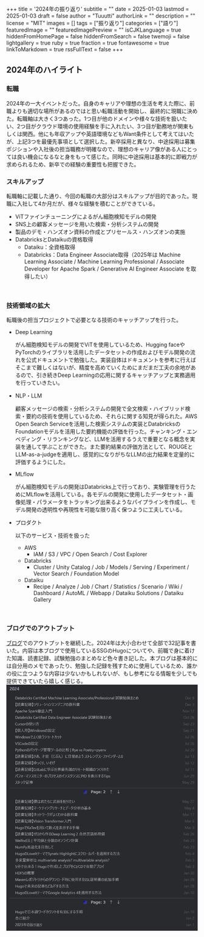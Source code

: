 +++
title = '2024年の振り返り'
subtitle = ""
date = 2025-01-03
lastmod = 2025-01-03
draft = false
author = "Tuuutti"
authorLink = ""
description = ""
license = "MIT"
images = []
tags = ["振り返り"]
categories = ["語り"]
featuredImage = ""
featuredImagePreview = ""
isCJKLanguage = true
hiddenFromHomePage = false
hiddenFromSearch = false
twemoji = false
lightgallery = true
ruby = true
fraction = true
fontawesome = true
linkToMarkdown = true
rssFullText = false
+++

<!--more-->

## 2024年のハイライト
### 転職
2024年の一大イベントだった。自身のキャリアや理想の生活を考えた際に、前職よりも適切な場所があるのではと思い転職活動を開始し、最終的に現職に決めた。転職軸は大きく3つあった。1つ目が他のドメインや様々な技術を扱いたい、2つ目がクラウド環境の使用経験を手に入れたい、3つ目が勤務地が関東もしくは関西。他にも年収アップや英語環境などもWant条件として考えてはいたが、上記3つを最優先事項として選択した。新卒採用と異なり、中途採用は募集ポジションや入社後の担当職務が明確なので、理想のキャリア像がある人にとっては良い機会になるなと身をもって感じた。同時に中途採用は基本的に即戦力が求められるため、新卒での経験の重要性も把握できた。
<br>

### スキルアップ
転職軸に記載した通り、今回の転職の大部分はスキルアップが目的であった。現職に入社して4か月だが、様々な経験を積むことができている。
- ViTファインチューニングによるがん細胞検知モデルの開発
- SNS上の顧客メッセージを用いた検索・分析システムの開発
- 製品のデモ・ハンズオン資料の作成とプリセールス・ハンズオンの実施
- DatabricksとDataikuの資格取得
  - Dataiku：全資格取得
  - Databricks：Data Engineer Associate取得（2025年は Machine Learning Associate / Machine Learning Professional / Associate Developer for Apache Spark / Generative AI Engineer Associate を取得したい）
<br>

### 技術領域の拡大
転職後の担当プロジェクトで必要となる技術のキャッチアップを行った。
- Deep Learning

    がん細胞検知モデルの開発でViTを使用しているため、Hugging faceやPyTorchのライブラリを活用したデータセットの作成およびモデル開発の流れを公式ドキュメントで勉強した。実装自体はドキュメントを参考に行えばそこまで難しくはないが、精度を高めていくためにまだまだ工夫の余地があるので、引き続きDeep Learningの応用に関するキャッチアップと実務適用を行っていきたい。

- NLP・LLM

    顧客メッセージの検索・分析システムの開発で全文検索・ハイブリッド検索・要約の技術を使用しているため、それらに関する知見が得られた。AWS Open Search Serviceを活用した検索システムの実装とDatabricksのFoundationモデルを活用した要約機能の評価を行った。チャンキング・エンベディング・リランキングなど、LLMを活用するうえで重要となる概念を実装を通して学ぶことができた。また要約結果の評価方法として、ROUGEとLLM-as-a-judgeを適用し、感覚的になりがちなLLMの出力結果を定量的に評価するようにした。

- MLflow

    がん細胞検知モデルの開発はDatabricks上で行っており、実験管理を行うためにMLflowを活用している。各モデルの開発に使用したデータセット・画像処理・パラメータをトラッキング出来るようなパイプラインを作成し、モデル開発の透明性や再現性を可能な限り高く保つように工夫している。

- プロダクト

    以下のサービス・技術を扱った
  - AWS
    - IAM / S3 / VPC / Open Search / Cost Explorer
  - Databricks
    - Cluster / Unity Catalog / Job / Models / Serving / Experiment / Vector Search / Foundation Model
  - Dataiku
    - Recipe / Analyze / Job / Chart / Statistics / Scenario / Wiki / Dashboard / AutoML / Webapp / Dataiku Solutions / Dataiku Gallery
<br>

### ブログでのアウトプット
[ブログ](https://tutti-hobbyist.github.io/hugo_blog/)でのアウトプットを継続した。2024年は大小合わせて全部で32記事を書いた。内容は本ブログで使用しているSSGのHugoについてや、前職で身に着けた知識、読書記録、試験勉強のまとめなど色々書き記した。本ブログは基本的には自分用のメモであったり、勉強した記録を残すために使用しているため、誰かの役に立つような内容は少ないかもしれないが、もし参考になる情報を少しでも提供できていたら嬉しく感じる。
![2024年の記事一覧](2024_articles.png "2024年の記事一覧")
<br>
